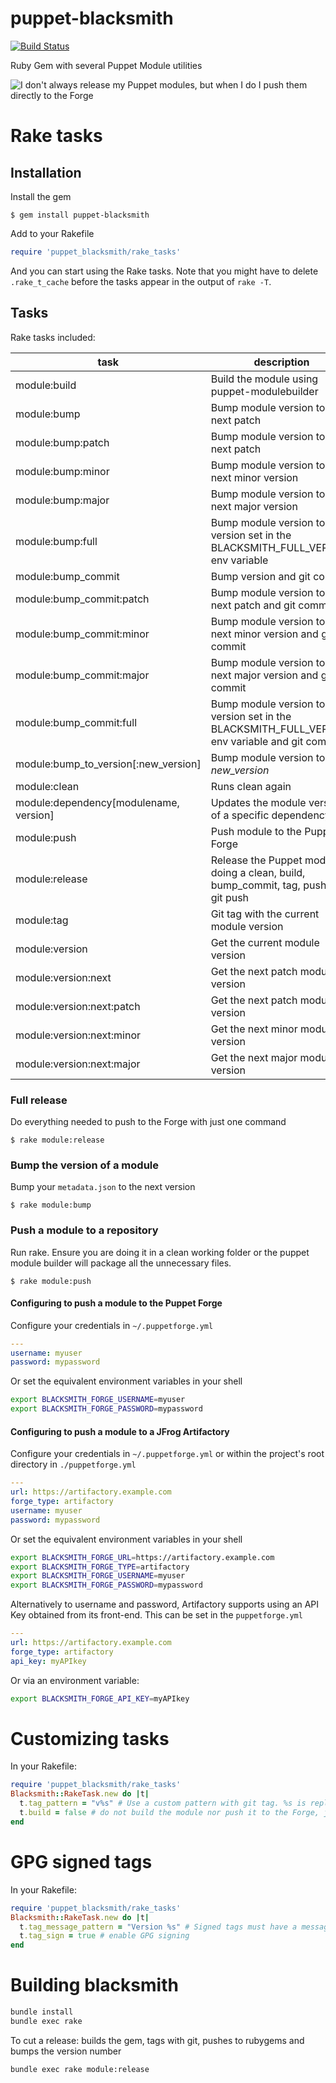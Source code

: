 puppet-blacksmith
=================

[![Build Status](https://travis-ci.org/voxpupuli/puppet-blacksmith.svg?branch=master)](https://travis-ci.org/voxpupuli/puppet-blacksmith)

Ruby Gem with several Puppet Module utilities

![I don't always release my Puppet modules, but when I do I push them directly to the Forge](https://raw.github.com/maestrodev/puppet-blacksmith/gh-pages/dos-equis.jpg)

# Rake tasks

## Installation

Install the gem

```console
$ gem install puppet-blacksmith
```

Add to your Rakefile

```ruby
require 'puppet_blacksmith/rake_tasks'
```

And you can start using the Rake tasks. Note that you might have to delete `.rake_t_cache`
before the tasks appear in the output of `rake -T`.

## Tasks

Rake tasks included:

| task               | description |
| ------------------ | ----------- |
| module:build       | Build the module using puppet-modulebuilder |
| module:bump        | Bump module version to the next patch |
| module:bump:patch  | Bump module version to the next patch |
| module:bump:minor  | Bump module version to the next minor version |
| module:bump:major  | Bump module version to the next major version |
| module:bump:full   | Bump module version to the version set in the BLACKSMITH_FULL_VERSION env variable |
| module:bump_commit | Bump version and git commit |
| module:bump_commit:patch  | Bump module version to the next patch and git commit |
| module:bump_commit:minor  | Bump module version to the next minor version and git commit |
| module:bump_commit:major  | Bump module version to the next major version and git commit |
| module:bump_commit:full   | Bump module version to the version set in the BLACKSMITH_FULL_VERSION env variable and git commit |
| module:bump_to_version\[:new\_version\] | Bump module version to _new\_version_ |
| module:clean       | Runs clean again |
| module:dependency[modulename, version] | Updates the module version of a specific dependency |
| module:push        | Push module to the Puppet Forge |
| module:release     | Release the Puppet module, doing a clean, build, bump_commit, tag, push and git push |
| module:tag         | Git tag with the current module version |
| module:version     | Get the current module version |
| module:version:next | Get the next patch module version |
| module:version:next:patch | Get the next patch module version |
| module:version:next:minor | Get the next minor module version |
| module:version:next:major | Get the next major module version |

### Full release

Do everything needed to push to the Forge with just one command

```console
$ rake module:release
```

### Bump the version of a module

Bump your `metadata.json` to the next version

```console
$ rake module:bump
```

### Push a module to a repository

Run rake. Ensure you are doing it in a clean working folder or the puppet module builder will package all the unnecessary files.

```console
$ rake module:push
```

#### Configuring to push a module to the Puppet Forge

Configure your credentials in `~/.puppetforge.yml`

```yaml
---
username: myuser
password: mypassword
```

Or set the equivalent environment variables in your shell

```bash
export BLACKSMITH_FORGE_USERNAME=myuser
export BLACKSMITH_FORGE_PASSWORD=mypassword
```

#### Configuring to push a module to a JFrog Artifactory

Configure your credentials in `~/.puppetforge.yml` or within the project's root directory in `./puppetforge.yml`

```yaml
---
url: https://artifactory.example.com
forge_type: artifactory
username: myuser
password: mypassword
```

Or set the equivalent environment variables in your shell

```bash
export BLACKSMITH_FORGE_URL=https://artifactory.example.com
export BLACKSMITH_FORGE_TYPE=artifactory
export BLACKSMITH_FORGE_USERNAME=myuser
export BLACKSMITH_FORGE_PASSWORD=mypassword
```

Alternatively to username and password, Artifactory supports using an API Key obtained from its front-end. This can be set in the `puppetforge.yml`

```yaml
---
url: https://artifactory.example.com
forge_type: artifactory
api_key: myAPIkey
````

Or via an environment variable:

```bash
export BLACKSMITH_FORGE_API_KEY=myAPIkey
```

# Customizing tasks

In your Rakefile:

```ruby
require 'puppet_blacksmith/rake_tasks'
Blacksmith::RakeTask.new do |t|
  t.tag_pattern = "v%s" # Use a custom pattern with git tag. %s is replaced with the version number.
  t.build = false # do not build the module nor push it to the Forge, just do the tagging [:clean, :tag, :bump_commit]
end
````

# GPG signed tags

In your Rakefile:

```ruby
require 'puppet_blacksmith/rake_tasks'
Blacksmith::RakeTask.new do |t|
  t.tag_message_pattern = "Version %s" # Signed tags must have a message
  t.tag_sign = true # enable GPG signing
end
```

# Building blacksmith

```bash
bundle install
bundle exec rake
```

To cut a release: builds the gem, tags with git, pushes to rubygems and bumps the version number

```bash
bundle exec rake module:release
```

